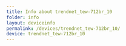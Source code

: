```yaml
---
title: Info about trendnet_tew-712br_10
folder: info
layout: deviceinfo
permalink: /devices/trendnet_tew-712br_10/
device: trendnet_tew-712br_10
---
```

